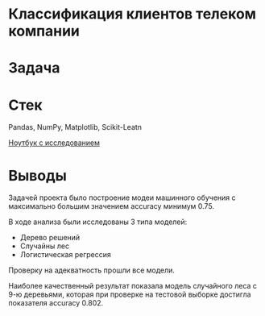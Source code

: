 # Классификация клиентов телеком компании
# Задача 


# Стек
Pandas, NumPy, Matplotlib, Scikit-Leatn

[Ноутбук с исследованием](04_user_behaviour.ipynb)

# Выводы
Задачей проекта было построение модеи машинного обучения с максимально большим значением accuracy минимум 0.75.

В ходе анализа были исследованы 3 типа моделей:
* Дерево решений
* Случайны лес
* Логистическая регрессия

Проверку на адекватность прошли все модели.

Наиболее качественный результат показала модель случайного леса с 9-ю деревьями, которая при проверке на тестовой выборке достигла показателя accuracy 0.802.
